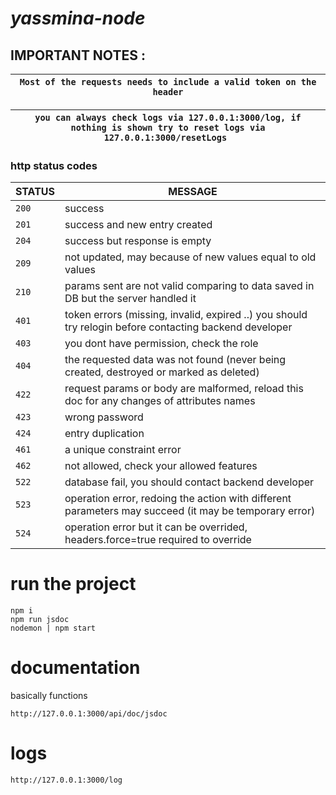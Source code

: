
# ***yassmina-node***
## IMPORTANT NOTES :

`Most of the requests needs to include a valid token on the header`  |
-|

`you can always check logs via 127.0.0.1:3000/log, if nothing is shown try to reset logs via 127.0.0.1:3000/resetLogs `  |
-|

### http status codes
| STATUS | MESSAGE                                                                                                |
|--------|--------------------------------------------------------------------------------------------------------|
| `200`  | success                                                                                                |
| `201`  | success and new entry created                                                                          |
| `204`  | success but response is empty                                                                          |
| `209`  | not updated, may because of new values equal to old values                                                   |
| `210`  | params sent are not valid comparing to data saved in DB but the server handled it |
| `401`  | token errors (missing, invalid, expired ..) you should try relogin before contacting backend developer |
| `403`  | you dont have permission, check the role                                                               |
| `404`  | the requested data was not found (never being created, destroyed or marked as deleted) |
| `422`  | request params or body are malformed, reload this doc for any changes of attributes names              |
| `423`  | wrong password              |
| `424`  | entry duplication               |
| `461`  | a unique constraint error                                                                              |
| `462`  | not allowed, check your allowed features                                                                              |
| `522`  | database fail, you should contact backend developer                                                    |
| `523`  | operation error, redoing the action with different parameters may succeed (it may be temporary error)  |
| `524`  | operation error but it can be overrided, headers.force=true required to override |



# ****run the project****
```
npm i
npm run jsdoc
nodemon | npm start
```

# ****documentation****

basically functions
```
http://127.0.0.1:3000/api/doc/jsdoc
```

# ****logs****
```
http://127.0.0.1:3000/log
```